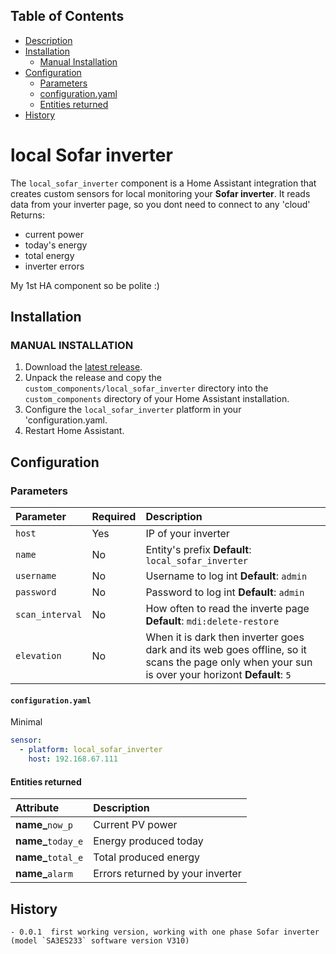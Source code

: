 ## Table of Contents

- [Description](#local_sofar_inverter)
- [Installation](#installation)
  - [Manual Installation](#manual-installation)
- [Configuration](#configuration)
   - [Parameters](#parameters)
   - [configuration.yaml](#configuration.yaml)
   - [Entities returned](#entities-returned)
- [History](#history)

# local Sofar inverter

The `local_sofar_inverter` component is a Home Assistant integration that creates custom sensors for local monitoring your **Sofar inverter**.
It reads data from your inverter page, so you dont need to connect to any 'cloud'
Returns:
 - current power
 - today's energy
 - total energy
 - inverter errors 

My 1st HA component so be polite :)


## Installation

### MANUAL INSTALLATION

1. Download the
   [latest release](https://github.com/magumagus/local_sofar_inverter/releases/latest).
2. Unpack the release and copy the `custom_components/local_sofar_inverter` directory
   into the `custom_components` directory of your Home Assistant installation.
3. Configure the `local_sofar_inverter` platform in your 'configuration.yaml.
4. Restart Home Assistant.


## Configuration

### Parameters

| Parameter           | Required | Description                                                                                                                                                                                                                                                                                                                                                                          |
| :------------------ | :------- | :----------------------------------------------------------------------------------------------------------------------------------------------------------------------------------------------------------------------------------------------------------------------------------------------------------------------------------------------------------------------------------- |
| `host`     		  | Yes      | IP of your inverter                                                                                                                                                                                                                                                                                                                                                                  |
| `name`              | No       | Entity's prefix  **Default**: `local_sofar_inverter`                                                                                                                                                                                                                                                                                                                                            |
| `username`          | No       | Username to log int  **Default**: `admin`                                                                                                                                                                                                                                                                                                                                            |
| `password`          | No       | Password to log int  **Default**: `admin`                                                                                                                                                                                                                                                                                                                                            |
| `scan_interval`     | No       | How often to read the inverte page **Default**: `mdi:delete-restore`                                                                                                                                                                                                                                                                                                                    |
| `elevation`         | No       | When it is dark then inverter goes dark and its web goes offline, so it scans the page only when your sun is over your horizont **Default**: `5`                                                                                                                                                                                                                                                                                                                                            |

#### **`configuration.yaml`**

Minimal
```yaml
sensor:
  - platform: local_sofar_inverter
    host: 192.168.67.111
```

#### Entities returned

| Attribute                  | Description                              |
| :------------------------- | :--------------------------------------- |
| **name_**`now_p`           | Current PV power                         |
| **name_**`today_e`         | Energy produced today                    |
| **name_**`total_e`         | Total produced energy                    |
| **name_**`alarm`           | Errors returned by your inverter         |


## History
	- 0.0.1  first working version, working with one phase Sofar inverter (model `SA3ES233` software version V310)